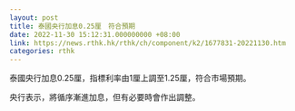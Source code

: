 ```yaml
---
layout: post
title: 泰國央行加息0.25厘　符合預期
date: 2022-11-30 15:12:31.000000000 +08:00
link: https://news.rthk.hk/rthk/ch/component/k2/1677831-20221130.htm
categories: rthk
---
```


泰國央行加息0.25厘，指標利率由1厘上調至1.25厘，符合市場預期。

央行表示，將循序漸進加息，但有必要時會作出調整。
